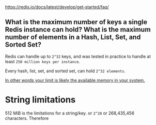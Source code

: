 https://redis.io/docs/latest/develop/get-started/faq/


##  What is the maximum number of keys a single Redis instance can hold? What is the maximum number of elements in a Hash, List, Set, and Sorted Set?

Redis can handle up to `2^32` keys, and was tested in practice to handle at least `250 million keys per instance`.

Every hash, list, set, and sorted set, can hold `2^32 elements`.

<u>In other words your limit is likely the available memory in your system.</u>

# String limitations

512 MiB is the limitations for a string/key. or `2^28` or 268,435,456 characters. Therefore